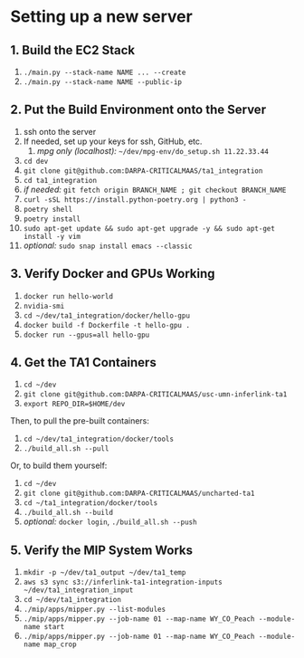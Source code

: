# Setting up a new server


## 1. Build the EC2 Stack

1. `./main.py --stack-name NAME ... --create`
2. `./main.py --stack-name NAME --public-ip`


## 2. Put the Build Environment onto the Server

1. ssh onto the server
2. If needed, set up your keys for ssh, GitHub, etc.
    1. _mpg only (localhost):_ `~/dev/mpg-env/do_setup.sh 11.22.33.44`
3. `cd dev`
4. `git clone git@github.com:DARPA-CRITICALMAAS/ta1_integration`
5. `cd ta1_integration`
6. _if needed:_ `git fetch origin BRANCH_NAME ; git checkout BRANCH_NAME`
7. `curl -sSL https://install.python-poetry.org | python3 -`
8. `poetry shell`
9. `poetry install`
10. `sudo apt-get update && sudo apt-get upgrade -y && sudo apt-get install -y vim`
11. _optional:_ `sudo snap install emacs --classic`


## 3. Verify Docker and GPUs Working

1. `docker run hello-world`
2. `nvidia-smi`
3. `cd ~/dev/ta1_integration/docker/hello-gpu`
4. `docker build -f Dockerfile -t hello-gpu .`
5. `docker run --gpus=all hello-gpu`


## 4. Get the TA1 Containers

1. `cd ~/dev`
2. `git clone git@github.com:DARPA-CRITICALMAAS/usc-umn-inferlink-ta1`
3. `export REPO_DIR=$HOME/dev`

Then, to pull the pre-built containers:

1. `cd ~/dev/ta1_integration/docker/tools`
2. `./build_all.sh --pull`

Or, to build them yourself:

1. `cd ~/dev`
2. `git clone git@github.com:DARPA-CRITICALMAAS/uncharted-ta1`
3. `cd ~/ta1_integration/docker/tools`
4. `./build_all.sh --build`
5. _optional:_ `docker login`, `./build_all.sh --push` 


## 5. Verify the MIP System Works

1. `mkdir -p ~/dev/ta1_output ~/dev/ta1_temp`
2. `aws s3 sync s3://inferlink-ta1-integration-inputs ~/dev/ta1_integration_input`
3. `cd ~/dev/ta1_integration`
4. `./mip/apps/mipper.py --list-modules`
5. `./mip/apps/mipper.py --job-name 01 --map-name WY_CO_Peach --module-name start`
6. `./mip/apps/mipper.py --job-name 01 --map-name WY_CO_Peach --module-name map_crop`
